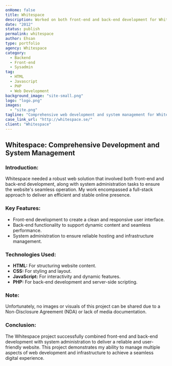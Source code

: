 ```yaml
---
onHome: false
title: Whitespace
description: Worked on both front-end and back-end development for Whitespace's website, as well as managing system administration tasks to ensure smooth operations.
date: "2012"
status: publish
permalink: whitespace
author: Ehsan
type: portfolio
agency: Whitespace
category:
  - Backend
  - Front-end
  - Sysadmin
tag:
  - HTML
  - Javascript
  - PHP
  - Web Development
background_image: "site-small.png"
logo: "logo.png"
images:
  - "site.png"
tagline: "Comprehensive web development and system management for Whitespace."
case_link_url: "http://whitespace.se/"
client: "Whitespace"
---
```


<h2>Whitespace: Comprehensive Development and System Management</h2>

<h3>Introduction:</h3>
<p>
  Whitespace needed a robust web solution that involved both front-end and back-end development, along with system administration tasks to ensure the website's seamless operation. My work encompassed a full-stack approach to deliver an efficient and stable online presence.
</p>

<h3>Key Features:</h3>
<ul>
  <li>Front-end development to create a clean and responsive user interface.</li>
  <li>Back-end functionality to support dynamic content and seamless performance.</li>
  <li>System administration to ensure reliable hosting and infrastructure management.</li>
</ul>

<h3>Technologies Used:</h3>
<ul>
  <li><b>HTML:</b> For structuring website content.</li>
  <li><b>CSS:</b> For styling and layout.</li>
  <li><b>JavaScript:</b> For interactivity and dynamic features.</li>
  <li><b>PHP:</b> For back-end development and server-side scripting.</li>
</ul>

<h3>Note:</h3>
<p>
  Unfortunately, no images or visuals of this project can be shared due to a Non-Disclosure Agreement (NDA) or lack of media documentation.
</p>

<h3>Conclusion:</h3>
<p>
  The Whitespace project successfully combined front-end and back-end development with system administration to deliver a reliable and user-friendly website. This project demonstrates my ability to manage multiple aspects of web development and infrastructure to achieve a seamless digital experience.
</p>
